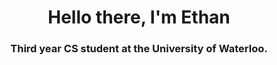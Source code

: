 <h1 align="center">Hello there, I'm Ethan</h1>
<h3 align="center">Third year CS student at the University of Waterloo.</h3>
